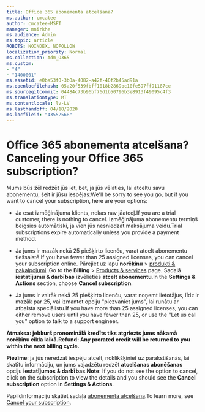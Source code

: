 ```yaml
---
title: Office 365 abonementa atcelšana?
ms.author: cmcatee
author: cmcatee-MSFT
manager: mnirkhe
ms.audience: Admin
ms.topic: article
ROBOTS: NOINDEX, NOFOLLOW
localization_priority: Normal
ms.collection: Adm_O365
ms.custom:
- "4"
- "1400001"
ms.assetid: e0ba53f0-3b0a-4082-a42f-40f2b45ad91a
ms.openlocfilehash: 05a20f539fbff1018b2869bc10fe597ff91187ce
ms.sourcegitcommit: 04484c73b96bf76d1b50796b3e8913f49095c4f3
ms.translationtype: MT
ms.contentlocale: lv-LV
ms.lasthandoff: 04/18/2020
ms.locfileid: "43552568"
---
```

# <a name="canceling-your-office-365-subscription"></a><span data-ttu-id="6024f-102">Office 365 abonementa atcelšana?</span><span class="sxs-lookup"><span data-stu-id="6024f-102">Canceling your Office 365 subscription?</span></span>

<span data-ttu-id="6024f-103">Mums būs žēl redzēt jūs iet, bet, ja jūs vēlaties, lai atceltu savu abonementu, šeit ir jūsu iespējas:</span><span class="sxs-lookup"><span data-stu-id="6024f-103">We'll be sorry to see you go, but if you want to cancel your subscription, here are your options:</span></span>
  
- <span data-ttu-id="6024f-104">Ja esat izmēģinājuma klients, nekas nav jāatceļ.</span><span class="sxs-lookup"><span data-stu-id="6024f-104">If you are a trial customer, there is nothing to cancel.</span></span> <span data-ttu-id="6024f-105">Izmēģinājuma abonementu termiņš beigsies automātiski, ja vien jūs nesniedzat maksājuma veidu.</span><span class="sxs-lookup"><span data-stu-id="6024f-105">Trial subscriptions expire automatically unless you provide a payment method.</span></span>

- <span data-ttu-id="6024f-106">Ja jums ir mazāk nekā 25 piešķirto licenču, varat atcelt abonementu tiešsaistē.</span><span class="sxs-lookup"><span data-stu-id="6024f-106">If you have fewer than 25 assigned licenses, you can cancel your subscription online.</span></span> <span data-ttu-id="6024f-107">Pārejiet uz lapu **norēķinu** \> [produkti & pakalpojumi](https://go.microsoft.com/fwlink/p/?linkid=842054) .</span><span class="sxs-lookup"><span data-stu-id="6024f-107">Go to the **Billing** \> [Products & services](https://go.microsoft.com/fwlink/p/?linkid=842054) page.</span></span> <span data-ttu-id="6024f-108">Sadaļā **iestatījumu & darbības** izvēlieties **atcelt abonementu**.</span><span class="sxs-lookup"><span data-stu-id="6024f-108">In the **Settings & Actions** section, choose **Cancel subscription**.</span></span>

- <span data-ttu-id="6024f-109">Ja jums ir vairāk nekā 25 piešķirto licenču, varat noņemt lietotājus, līdz ir mazāk par 25, vai izmantot opciju "piezvaniet jums", lai runātu ar atbalsta speciālistu.</span><span class="sxs-lookup"><span data-stu-id="6024f-109">If you have more than 25 assigned licenses, you can either remove users until you have fewer than 25, or use the "Let us call you" option to talk to a support engineer.</span></span>
  
<span data-ttu-id="6024f-110">**Atmaksa: jebkurš pronominālā kredīts tiks atgriezts jums nākamā norēķinu cikla laikā.**</span><span class="sxs-lookup"><span data-stu-id="6024f-110">**Refund: Any prorated credit will be returned to you within the next billing cycle.**</span></span> 

<span data-ttu-id="6024f-111">**Piezīme**: ja jūs neredzat iespēju atcelt, noklikšķiniet uz parakstīšanās, lai skatītu informāciju, un jums vajadzētu redzēt **atcelšanas abonēšanas** opciju **iestatījumos & darbības**.</span><span class="sxs-lookup"><span data-stu-id="6024f-111">**Note**: If you do not see the option to cancel, click on the subscription to view the details and you should see the **Cancel subscription** option in **Settings & Actions**.</span></span> 

<span data-ttu-id="6024f-112">Papildinformāciju skatiet sadaļā [abonementa atcelšana](https://docs.microsoft.com/office365/admin/subscriptions-and-billing/cancel-your-subscription).</span><span class="sxs-lookup"><span data-stu-id="6024f-112">To learn more, see [Cancel your subscription](https://docs.microsoft.com/office365/admin/subscriptions-and-billing/cancel-your-subscription).</span></span>